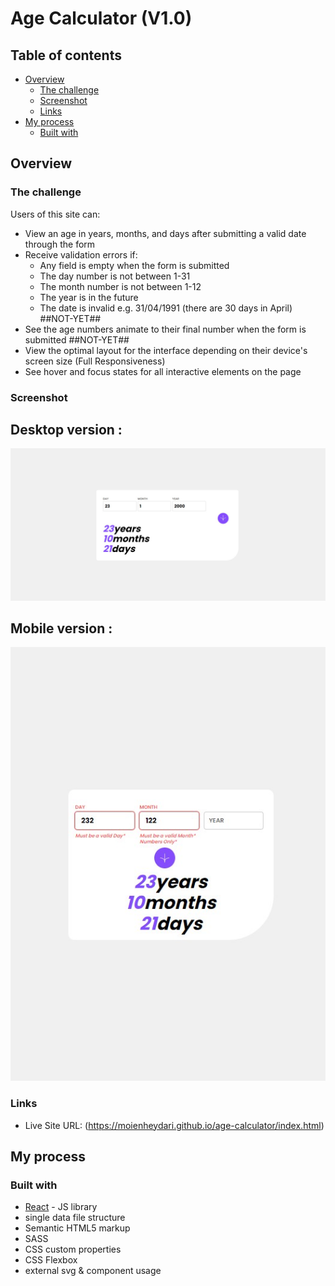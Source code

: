 # Age Calculator (V1.0)

## Table of contents

- [Overview](#overview)
  - [The challenge](#the-challenge)
  - [Screenshot](#screenshot)
  - [Links](#links)
- [My process](#my-process)
  - [Built with](#built-with)

## Overview

### The challenge

Users of this site can:

- View an age in years, months, and days after submitting a valid date through the form
- Receive validation errors if:
  - Any field is empty when the form is submitted
  - The day number is not between 1-31
  - The month number is not between 1-12
  - The year is in the future
  - The date is invalid e.g. 31/04/1991 (there are 30 days in April) ##NOT-YET##
- See the age numbers animate to their final number when the form is submitted ##NOT-YET##
- View the optimal layout for the interface depending on their device's screen size (Full Responsiveness)
- See hover and focus states for all interactive elements on the page

### Screenshot

## Desktop version :
![](./screenshot.jpg)

## Mobile version :
![](./screenshot_mobile.jpg)

### Links

- Live Site URL: (https://moienheydari.github.io/age-calculator/index.html)

## My process

### Built with

- [React](https://reactjs.org/) - JS library
- single data file structure
- Semantic HTML5 markup
- SASS
- CSS custom properties
- CSS Flexbox
- external svg & component usage
